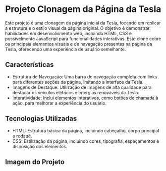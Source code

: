 <h1>Projeto Clonagem da Página da Tesla</h1>
<p>Este projeto é uma clonagem da página inicial da Tesla, focando em replicar a estrutura e o estilo visual da página original. O objetivo é demonstrar habilidades em desenvolvimento web, incluindo HTML, CSS e possivelmente JavaScript para funcionalidades interativas. Este clone cobre os principais elementos visuais e de navegação presentes na página da Tesla, oferecendo uma experiência de usuário semelhante.</p>
<h2>Características</h2>
<ul>
  <li>Estrutura de Navegação: Uma barra de navegação completa com links para diferentes seções da página, imitando a interface da Tesla.</li>
  <li>Imagens de Destaque: Utilização de imagens de alta qualidade para destacar os veículos elétricos e energias renováveis da Tesla.</li>
  <li>Interatividade: Inclui elementos interativos, como botões de chamada à ação, para melhorar a experiência do usuário.</li>
</ul>
<h2>Tecnologias Utilizadas</h2>
<ul>
  <li>HTML: Estrutura básica da página, incluindo cabeçalho, corpo principal e rodapé.</li>
  <li>CSS: Estilização da página, incluindo cores, tipografia, espaçamentos e disposição dos elementos.</li>
</ul>
<h2>Imagem do Projeto</h2>

